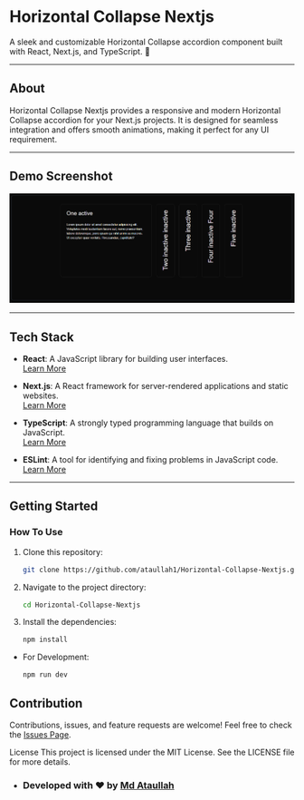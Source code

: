 # Horizontal Collapse Nextjs

A sleek and customizable Horizontal Collapse accordion component built with React, Next.js, and TypeScript. 🚀

---

## About

Horizontal Collapse Nextjs provides a responsive and modern Horizontal Collapse accordion for your Next.js projects. It is designed for seamless integration and offers smooth animations, making it perfect for any UI requirement.

---

## Demo Screenshot

![Horizontal Collapse Screenshot](https://github.com/ataullah1/Horizontal-Collapse-Nextjs/blob/main/demo-screenshot.png)

---

## Tech Stack

- **React**: A JavaScript library for building user interfaces.  
  [Learn More](https://reactjs.org/)

- **Next.js**: A React framework for server-rendered applications and static websites.  
  [Learn More](https://nextjs.org/)

- **TypeScript**: A strongly typed programming language that builds on JavaScript.  
  [Learn More](https://www.typescriptlang.org/)

- **ESLint**: A tool for identifying and fixing problems in JavaScript code.  
  [Learn More](https://eslint.org/)

---

## Getting Started

### How To Use

1. Clone this repository:

   ```bash
   git clone https://github.com/ataullah1/Horizontal-Collapse-Nextjs.git
   ```

1. Navigate to the project directory:

   ```bash
   cd Horizontal-Collapse-Nextjs
   ```

1. Install the dependencies:

   ```bash
   npm install
   ```

- For Development:

  ```bash
  npm run dev
  ```

## Contribution

Contributions, issues, and feature requests are welcome!
Feel free to check the [Issues Page](https://github.com/ataullah1/Horizontal-Collapse-Nextjs/issues).

License
This project is licensed under the MIT License.
See the LICENSE file for more details.

- ### Developed with ❤️ by [Md Ataullah](https://www.linkedin.com/in/md-ataullah/)
